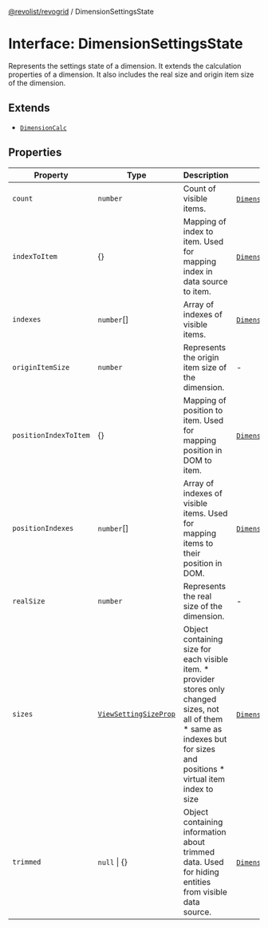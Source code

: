 [@revolist/revogrid](README.md) / DimensionSettingsState

# Interface: DimensionSettingsState

Represents the settings state of a dimension.
It extends the calculation properties of a dimension.
It also includes the real size and origin item size of the dimension.

## Extends

- [`DimensionCalc`](Interface.DimensionCalc.md)

## Properties

| Property | Type | Description | Inherited from | Defined in |
| ------ | ------ | ------ | ------ | ------ |
| `count` | `number` | Count of visible items. | [`DimensionCalc`](Interface.DimensionCalc.md).`count` | [src/types/interfaces.ts:601](https://github.com/revolist/revogrid/blob/029346d93426056ab8f85e88430904164676d501/src/types/interfaces.ts#L601) |
| `indexToItem` | \{\} | Mapping of index to item. Used for mapping index in data source to item. | [`DimensionCalc`](Interface.DimensionCalc.md).`indexToItem` | [src/types/interfaces.ts:624](https://github.com/revolist/revogrid/blob/029346d93426056ab8f85e88430904164676d501/src/types/interfaces.ts#L624) |
| `indexes` | `number`[] | Array of indexes of visible items. | [`DimensionCalc`](Interface.DimensionCalc.md).`indexes` | [src/types/interfaces.ts:596](https://github.com/revolist/revogrid/blob/029346d93426056ab8f85e88430904164676d501/src/types/interfaces.ts#L596) |
| `originItemSize` | `number` | Represents the origin item size of the dimension. | - | [src/types/interfaces.ts:659](https://github.com/revolist/revogrid/blob/029346d93426056ab8f85e88430904164676d501/src/types/interfaces.ts#L659) |
| `positionIndexToItem` | \{\} | Mapping of position to item. Used for mapping position in DOM to item. | [`DimensionCalc`](Interface.DimensionCalc.md).`positionIndexToItem` | [src/types/interfaces.ts:613](https://github.com/revolist/revogrid/blob/029346d93426056ab8f85e88430904164676d501/src/types/interfaces.ts#L613) |
| `positionIndexes` | `number`[] | Array of indexes of visible items. Used for mapping items to their position in DOM. | [`DimensionCalc`](Interface.DimensionCalc.md).`positionIndexes` | [src/types/interfaces.ts:607](https://github.com/revolist/revogrid/blob/029346d93426056ab8f85e88430904164676d501/src/types/interfaces.ts#L607) |
| `realSize` | `number` | Represents the real size of the dimension. | - | [src/types/interfaces.ts:654](https://github.com/revolist/revogrid/blob/029346d93426056ab8f85e88430904164676d501/src/types/interfaces.ts#L654) |
| `sizes` | [`ViewSettingSizeProp`](TypeAlias.ViewSettingSizeProp.md) | Object containing size for each visible item. * provider stores only changed sizes, not all of them * same as indexes but for sizes and positions * virtual item index to size | [`DimensionCalc`](Interface.DimensionCalc.md).`sizes` | [src/types/interfaces.ts:643](https://github.com/revolist/revogrid/blob/029346d93426056ab8f85e88430904164676d501/src/types/interfaces.ts#L643) |
| `trimmed` | `null` \| \{\} | Object containing information about trimmed data. Used for hiding entities from visible data source. | [`DimensionCalc`](Interface.DimensionCalc.md).`trimmed` | [src/types/interfaces.ts:635](https://github.com/revolist/revogrid/blob/029346d93426056ab8f85e88430904164676d501/src/types/interfaces.ts#L635) |

